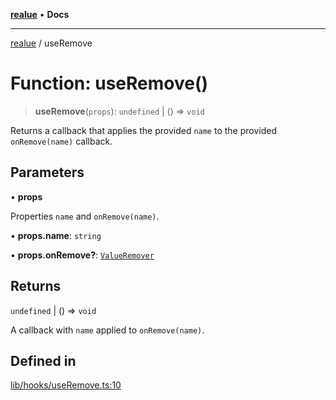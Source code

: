 [**realue**](../README.md) • **Docs**

***

[realue](../README.md) / useRemove

# Function: useRemove()

> **useRemove**(`props`): `undefined` \| () => `void`

Returns a callback that applies the provided `name` to the provided `onRemove(name)` callback.

## Parameters

• **props**

Properties `name` and `onRemove(name)`.

• **props.name**: `string`

• **props.onRemove?**: [`ValueRemover`](../type-aliases/ValueRemover.md)

## Returns

`undefined` \| () => `void`

A callback with `name` applied to `onRemove(name)`.

## Defined in

[lib/hooks/useRemove.ts:10](https://github.com/nevoland/realue/blob/cbce77129663d64110c6eeb5270a3b7841e0b453/lib/hooks/useRemove.ts#L10)
